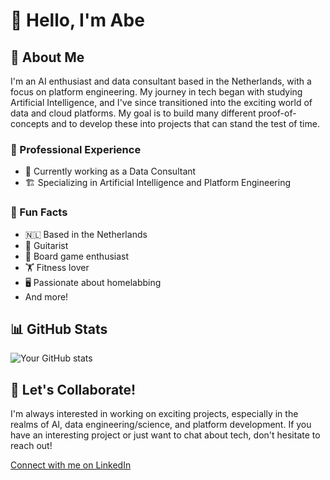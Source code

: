 # 👋 Hello, I'm Abe

## 🚀 About Me
I'm an AI enthusiast and data consultant based in the Netherlands, with a focus on platform engineering. My journey in tech began with studying Artificial Intelligence, and I've since transitioned into the exciting world of data and cloud platforms. My goal is to build many different proof-of-concepts and to develop these into projects that can stand the test of time.

### 🔧 Professional Experience
- 💼 Currently working as a Data Consultant
- 🏗️ Specializing in Artificial Intelligence and Platform Engineering

### 🌟 Fun Facts
- 🇳🇱 Based in the Netherlands
- 🎸 Guitarist
- 🎲 Board game enthusiast
- 🏋️ Fitness lover
- 🖥️ Passionate about homelabbing
- And more!

## 📊 GitHub Stats

![Your GitHub stats](https://github-readme-stats.vercel.app/api?username=brandsma&show_icons=true&theme=radical)

## 🤝 Let's Collaborate!

I'm always interested in working on exciting projects, especially in the realms of AI, data engineering/science, and platform development. If you have an interesting project or just want to chat about tech, don't hesitate to reach out!

[Connect with me on LinkedIn](https://www.linkedin.com/in/abe-brandsma-25171597/)
